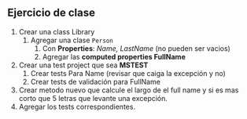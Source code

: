 ## Ejercicio de clase
1. Crear una class Library
	1. Agregar una clase `Person`
		1. Con **Properties**: *Name, LastName* (no pueden ser vacios)
		2.  Agregar las **computed properties FullName** 
2. Crear una test project que sea **MSTEST** 
	1. Crear tests Para Name (revisar que caiga la excepción y no)
	1. Crear tests de validación para FullName
3. Crear metodo nuevo que calcule el largo de el full name y si es mas corto que 5 letras que levante una excepción.
4. Agregar los tests correspondientes.
